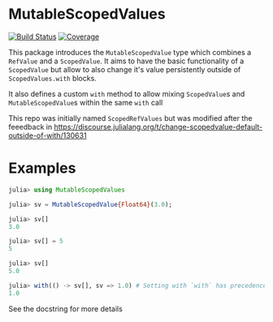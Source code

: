 # MutableScopedValues

[![Build Status](https://github.com/disberd/MutableScopedValues.jl/actions/workflows/CI.yml/badge.svg?branch=main)](https://github.com/disberd/MutableScopedValues.jl/actions/workflows/CI.yml?query=branch%3Amain)
[![Coverage](https://codecov.io/gh/disberd/MutableScopedValues.jl/branch/main/graph/badge.svg)](https://codecov.io/gh/disberd/MutableScopedValues.jl)

This package introduces the `MutableScopedValue` type which combines a `RefValue` and a `ScopedValue`. It aims to have the basic functionality of a `ScopedValue` but allow to also change it's value persistently outside of `ScopedValues.with` blocks.

It also defines a custom `with` method to allow mixing `ScopedValue`s and `MutableScopedValue`s within the same `with` call

This repo was initially named `ScopedRefValues` but was modified after the feeedback in https://discourse.julialang.org/t/change-scopedvalue-default-outside-of-with/130631

# Examples
```julia
julia> using MutableScopedValues

julia> sv = MutableScopedValue{Float64}(3.0);

julia> sv[]
3.0

julia> sv[] = 5
5

julia> sv[]
5.0

julia> with(() -> sv[], sv => 1.0) # Setting with `with` has precedence over `setindex!`
1.0
```

See the docstring for more details